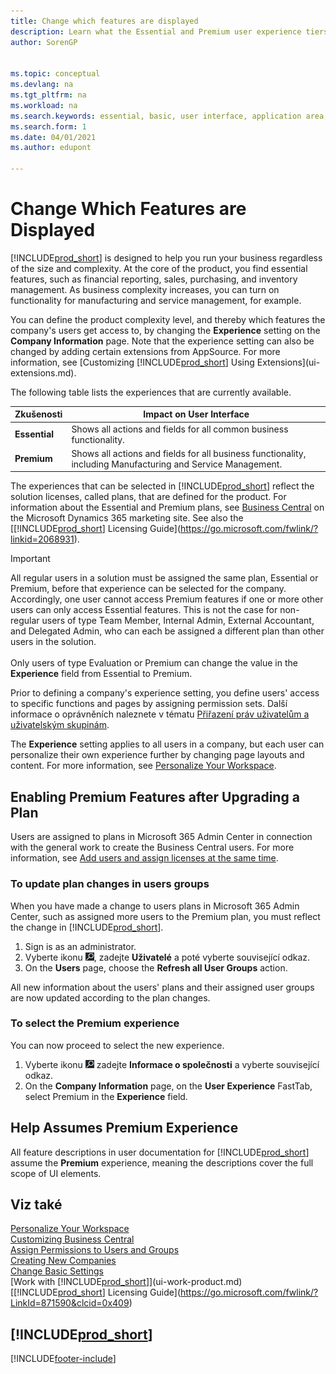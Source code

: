 ```yaml
---
title: Change which features are displayed
description: Learn what the Essential and Premium user experience tiers mean for the user interface, application areas, and your company.
author: SorenGP


ms.topic: conceptual
ms.devlang: na
ms.tgt_pltfrm: na
ms.workload: na
ms.search.keywords: essential, basic, user interface, application area, experience
ms.search.form: 1
ms.date: 04/01/2021
ms.author: edupont

---
```

# Change Which Features are Displayed
[!INCLUDE[prod_short](includes/prod_short.md)] is designed to help you run your business regardless of the size and complexity. At the core of the product, you find essential features, such as financial reporting, sales, purchasing, and inventory management. As business complexity increases, you can turn on functionality for manufacturing and service management, for example.

You can define the product complexity level, and thereby which features the company's users get access to, by changing the **Experience** setting on the **Company Information** page. Note that the experience setting can also be changed by adding certain extensions from AppSource. For more information, see [Customizing [!INCLUDE[prod_short](includes/prod_short.md)] Using Extensions](ui-extensions.md).

The following table lists the experiences that are currently available.

| Zkušenosti | Impact on User Interface |
| --- | --- |
| **Essential** | Shows all actions and fields for all common business functionality. |
| **Premium** | Shows all actions and fields for all business functionality, including Manufacturing and Service Management. |

The experiences that can be selected in [!INCLUDE[prod_short](includes/prod_short.md)] reflect the solution licenses, called plans, that are defined for the product. For information about the Essential and Premium plans, see [Business Central](https://go.microsoft.com/fwlink/?linkid=870242) on the Microsoft Dynamics 365 marketing site. See also the [[!INCLUDE[prod_short](includes/prod_short.md)] Licensing Guide](https://go.microsoft.com/fwlink/?linkid=2068931).

> [!IMPORTANT]  
> All regular users in a solution must be assigned the same plan, Essential or Premium, before that experience can be selected for the company. Accordingly, one user cannot access Premium features if one or more other users can only access Essential features. This is not the case for non-regular users of type Team Member, Internal Admin, External Accountant, and Delegated Admin, who can each be assigned a different plan than other users in the solution.<br /><br /> Only users of type Evaluation or Premium can change the value in the **Experience** field from Essential to Premium.

Prior to defining a company's experience setting, you define users' access to specific functions and pages by assigning permission sets. Další informace o oprávněních naleznete v tématu [Přiřazení práv uživatelům a uživatelským skupinám](ui-define-granular-permissions.md).

The **Experience** setting applies to all users in a company, but each user can personalize their own experience further by changing page layouts and content. For more information, see [Personalize Your Workspace](ui-personalization-user.md).

## Enabling Premium Features after Upgrading a Plan
Users are assigned to plans in Microsoft 365 Admin Center in connection with the general work to create the Business Central users. For more information, see [Add users and assign licenses at the same time](/microsoft-365/admin/add-users/add-users?view=o365-worldwide&preserve-view=true).

### To update plan changes in users groups
When you have made a change to users plans in Microsoft 365 Admin Center, such as assigned more users to the Premium plan, you must reflect the change in [!INCLUDE[prod_short](includes/prod_short.md)].

1. Sign is as an administrator.
2. Vyberte ikonu ![Žárovky, která otevře funkci Řekněte mi.](media/ui-search/search_small.png "Řekněte mi, co chcete dělat"), zadejte **Uživatelé** a poté vyberte související odkaz.
3. On the **Users** page, choose the **Refresh all User Groups** action.

All new information about the users' plans and their assigned user groups are now updated according to the plan changes.

### To select the Premium experience
You can now proceed to select the new experience.
1. Vyberte ikonu ![Žárovky, která otevře funkci Řekněte mi ](media/ui-search/search_small.png "Řekněte mi, co chcete dělat") zadejte **Informace o společnosti** a vyberte související odkaz.
2. On the **Company Information** page, on the **User Experience** FastTab, select Premium  in the **Experience** field.

## Help Assumes Premium Experience
All feature descriptions in user documentation for [!INCLUDE[prod_short](includes/prod_short.md)] assume the **Premium** experience, meaning the descriptions cover the full scope of UI elements.

## Viz také
[Personalize Your Workspace](ui-personalization-user.md)  
[Customizing Business Central](ui-customizing-overview.md)  
[Assign Permissions to Users and Groups](ui-define-granular-permissions.md)  
[Creating New Companies](about-new-company.md)  
[Change Basic Settings](ui-change-basic-settings.md)  
[Work with [!INCLUDE[prod_short](includes/prod_short.md)]](ui-work-product.md)  
[[!INCLUDE[prod_short](includes/prod_short.md)] Licensing Guide](https://go.microsoft.com/fwlink/?LinkId=871590&clcid=0x409)

## [!INCLUDE[prod_short](includes/free_trial_md.md)]


[!INCLUDE[footer-include](includes/footer-banner.md)]